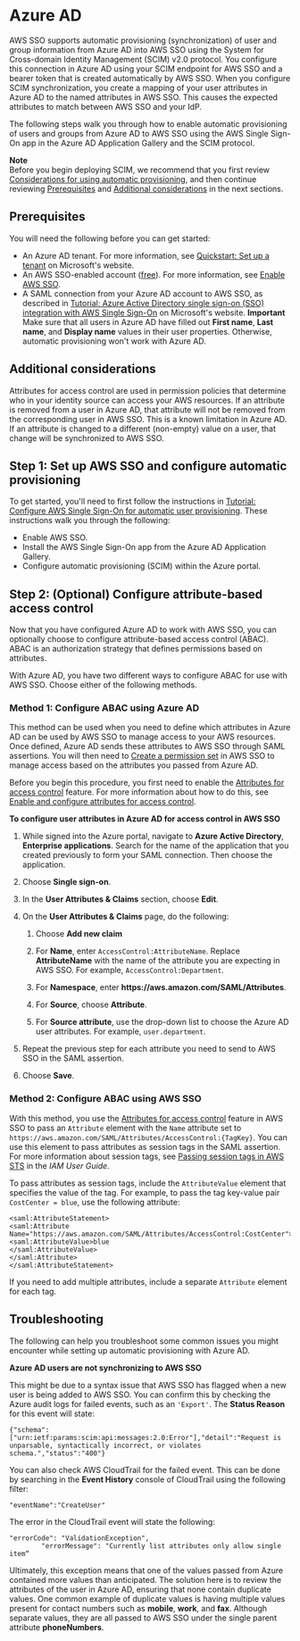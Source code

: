 # Azure AD<a name="azure-ad-idp"></a>

AWS SSO supports automatic provisioning \(synchronization\) of user and group information from Azure AD into AWS SSO using the System for Cross\-domain Identity Management \(SCIM\) v2\.0 protocol\. You configure this connection in Azure AD using your SCIM endpoint for AWS SSO and a bearer token that is created automatically by AWS SSO\. When you configure SCIM synchronization, you create a mapping of your user attributes in Azure AD to the named attributes in AWS SSO\. This causes the expected attributes to match between AWS SSO and your IdP\. 

The following steps walk you through how to enable automatic provisioning of users and groups from Azure AD to AWS SSO using the AWS Single Sign\-On app in the Azure AD Application Gallery and the SCIM protocol\.

**Note**  
Before you begin deploying SCIM, we recommend that you first review [Considerations for using automatic provisioning](provision-automatically.md#auto-provisioning-considerations), and then continue reviewing [Prerequisites](#azure-ad-prereqs) and [Additional considerations](#azure-ad-considerations) in the next sections\.

## Prerequisites<a name="azure-ad-prereqs"></a>

You will need the following before you can get started:
+ An Azure AD tenant\. For more information, see [Quickstart: Set up a tenant](https://docs.microsoft.com/en-us/azure/active-directory/develop/quickstart-create-new-tenant) on Microsoft's website\.
+ An AWS SSO\-enabled account \([free](https://aws.amazon.com/single-sign-on/)\)\. For more information, see [Enable AWS SSO](https://docs.aws.amazon.com/singlesignon/latest/userguide/step1.html)\.
+ A SAML connection from your Azure AD account to AWS SSO, as described in [Tutorial: Azure Active Directory single sign\-on \(SSO\) integration with AWS Single Sign\-On](https://aka.ms/AWSSSOSAML) on Microsoft's website\.
**Important**  
Make sure that all users in Azure AD have filled out **First name**, **Last name**, and **Display name** values in their user properties\. Otherwise, automatic provisioning won't work with Azure AD\.

## Additional considerations<a name="azure-ad-considerations"></a>

Attributes for access control are used in permission policies that determine who in your identity source can access your AWS resources\. If an attribute is removed from a user in Azure AD, that attribute will not be removed from the corresponding user in AWS SSO\. This is a known limitation in Azure AD\. If an attribute is changed to a different \(non\-empty\) value on a user, that change will be synchronized to AWS SSO\.

## Step 1: Set up AWS SSO and configure automatic provisioning<a name="azure-ad-step1"></a>

To get started, you'll need to first follow the instructions in [Tutorial: Configure AWS Single Sign\-On for automatic user provisioning](https://aka.ms/AWSSSOProv)\. These instructions walk you through the following:
+ Enable AWS SSO\.
+ Install the AWS Single Sign\-On app from the Azure AD Application Gallery\.
+ Configure automatic provisioning \(SCIM\) within the Azure portal\.

## Step 2: \(Optional\) Configure attribute\-based access control<a name="azure-ad-step2"></a>

Now that you have configured Azure AD to work with AWS SSO, you can optionally choose to configure attribute\-based access control \(ABAC\)\. ABAC is an authorization strategy that defines permissions based on attributes\.

With Azure AD, you have two different ways to configure ABAC for use with AWS SSO\. Choose either of the following methods\.

### Method 1: Configure ABAC using Azure AD<a name="azure-ad-step2-method1"></a>

This method can be used when you need to define which attributes in Azure AD can be used by AWS SSO to manage access to your AWS resources\. Once defined, Azure AD sends these attributes to AWS SSO through SAML assertions\. You will then need to [Create a permission set](howtocreatepermissionset.md) in AWS SSO to manage access based on the attributes you passed from Azure AD\.

Before you begin this procedure, you first need to enable the [Attributes for access control](attributesforaccesscontrol.md) feature\. For more information about how to do this, see [Enable and configure attributes for access control](configure-abac.md)\.

**To configure user attributes in Azure AD for access control in AWS SSO**

1. While signed into the Azure portal, navigate to **Azure Active Directory**, **Enterprise applications**\. Search for the name of the application that you created previously to form your SAML connection\. Then choose the application\.

1. Choose **Single sign\-on**\. 

1. In the **User Attributes & Claims** section, choose **Edit**\.

1. On the **User Attributes & Claims** page, do the following:

   1. Choose **Add new claim**

   1. For **Name**, enter `AccessControl:AttributeName`\. Replace **AttributeName** with the name of the attribute you are expecting in AWS SSO\. For example, `AccessControl:Department`\. 

   1. For **Namespace**, enter **https://aws\.amazon\.com/SAML/Attributes**\. 

   1. For **Source**, choose **Attribute**\. 

   1. For **Source attribute**, use the drop\-down list to choose the Azure AD user attributes\. For example, `user.department`\.

1. Repeat the previous step for each attribute you need to send to AWS SSO in the SAML assertion\.

1. Choose **Save**\.

### Method 2: Configure ABAC using AWS SSO<a name="azure-ad-step2-method2"></a>

With this method, you use the [Attributes for access control](attributesforaccesscontrol.md) feature in AWS SSO to pass an `Attribute` element with the `Name` attribute set to `https://aws.amazon.com/SAML/Attributes/AccessControl:{TagKey}`\. You can use this element to pass attributes as session tags in the SAML assertion\. For more information about session tags, see [Passing session tags in AWS STS](https://docs.aws.amazon.com/IAM/latest/UserGuide/id_session-tags.html) in the *IAM User Guide*\.

To pass attributes as session tags, include the `AttributeValue` element that specifies the value of the tag\. For example, to pass the tag key\-value pair `CostCenter = blue`, use the following attribute:

```
<saml:AttributeStatement>
<saml:Attribute Name="https://aws.amazon.com/SAML/Attributes/AccessControl:CostCenter">
<saml:AttributeValue>blue
</saml:AttributeValue>
</saml:Attribute>
</saml:AttributeStatement>
```

If you need to add multiple attributes, include a separate `Attribute` element for each tag\. 

## Troubleshooting<a name="azure-ad-troubleshooting"></a>

The following can help you troubleshoot some common issues you might encounter while setting up automatic provisioning with Azure AD\.

**Azure AD users are not synchronizing to AWS SSO**

This might be due to a syntax issue that AWS SSO has flagged when a new user is being added to AWS SSO\. You can confirm this by checking the Azure audit logs for failed events, such as an `'Export'`\. The **Status Reason** for this event will state:

```
{"schema":["urn:ietf:params:scim:api:messages:2.0:Error"],"detail":"Request is unparsable, syntactically incorrect, or violates schema.","status":"400"}
```

You can also check AWS CloudTrail for the failed event\. This can be done by searching in the **Event History** console of CloudTrail using the following filter:

```
"eventName":"CreateUser"
```

The error in the CloudTrail event will state the following:

```
"errorCode": "ValidationException",
        "errorMessage": "Currently list attributes only allow single item“
```

Ultimately, this exception means that one of the values passed from Azure contained more values than anticipated\. The solution here is to review the attributes of the user in Azure AD, ensuring that none contain duplicate values\. One common example of duplicate values is having multiple values present for contact numbers such as **mobile**, **work**, and **fax**\. Although separate values, they are all passed to AWS SSO under the single parent attribute **phoneNumbers**\.